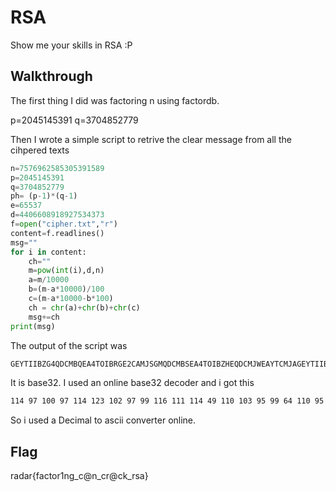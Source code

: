 # RSA

Show me your skills in RSA :P

## Walkthrough

The first thing I did was factoring n using factordb.

p=2045145391
q=3704852779

Then I wrote a simple script to retrive the clear message from all the cihpered texts

```python
n=7576962585305391589
p=2045145391
q=3704852779
ph= (p-1)*(q-1)
e=65537
d=4406608918927534373
f=open("cipher.txt","r")
content=f.readlines()
msg=""
for i in content:
    ch=""
    m=pow(int(i),d,n)
    a=m/10000
    b=(m-a*10000)/100
    c=(m-a*10000-b*100)
    ch = chr(a)+chr(b)+chr(c)
    msg+=ch
print(msg)
```

The output of the script was 

```bash
GEYTIIBZG4QDCMBQEA4TOIBRGE2CAMJSGMQDCMBSEA4TOIBZHEQDCMJWEAYTCMJAGEYTIIBUHEQDCMJQEAYTAMZAHE2SAOJZEA3DIIBRGEYCAOJVEA4TSIBRGE2CANRUEA4TSIBRGA3SAOJVEAYTCNBAGEYTKIBZG4QDCMRV
```
It is base32.
I used an online base32 decoder and i got this 

```bash
114 97 100 97 114 123 102 97 99 116 111 114 49 110 103 95 99 64 110 95 99 114 64 99 107 95 114 115 97 125
```

So i used a Decimal to ascii converter online.

## Flag
radar{factor1ng_c@n_cr@ck_rsa}
